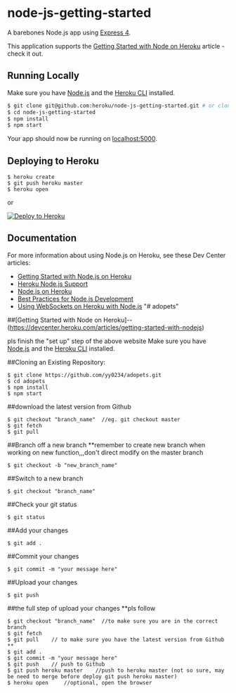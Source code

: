 # node-js-getting-started

A barebones Node.js app using [Express 4](http://expressjs.com/).

This application supports the [Getting Started with Node on Heroku](https://devcenter.heroku.com/articles/getting-started-with-nodejs) article - check it out.

## Running Locally

Make sure you have [Node.js](http://nodejs.org/) and the [Heroku CLI](https://cli.heroku.com/) installed.

```sh
$ git clone git@github.com:heroku/node-js-getting-started.git # or clone your own fork
$ cd node-js-getting-started
$ npm install
$ npm start
```

Your app should now be running on [localhost:5000](http://localhost:5000/).

## Deploying to Heroku

```
$ heroku create
$ git push heroku master
$ heroku open
```
or

[![Deploy to Heroku](https://www.herokucdn.com/deploy/button.png)](https://heroku.com/deploy)

## Documentation

For more information about using Node.js on Heroku, see these Dev Center articles:

- [Getting Started with Node.js on Heroku](https://devcenter.heroku.com/articles/getting-started-with-nodejs)
- [Heroku Node.js Support](https://devcenter.heroku.com/articles/nodejs-support)
- [Node.js on Heroku](https://devcenter.heroku.com/categories/nodejs)
- [Best Practices for Node.js Development](https://devcenter.heroku.com/articles/node-best-practices)
- [Using WebSockets on Heroku with Node.js](https://devcenter.heroku.com/articles/node-websockets)
"# adopets" 


##[Getting Started with Node on Heroku]--(https://devcenter.heroku.com/articles/getting-started-with-nodejs)</p>

pls finish the "set up" step of the above website
Make sure you have [Node.js](http://nodejs.org/) and the [Heroku CLI](https://cli.heroku.com/) installed.

##Cloning an Existing Repository:
```
$ git clone https://github.com/yy0234/adopets.git
$ cd adopets
$ npm install
$ npm start
```

##download the latest version from Github</h4>
```
$ git checkout "branch_name"  //eg. git checkout master
$ git fetch
$ git pull
```

##Branch off a new branch</h4> 
**remember to create new branch when working on new function,,,don't direct modify on the master branch
```
$ git checkout -b "new_branch_name"
```

##Switch to a new branch
```
$ git checkout "branch_name"
```

##Check your git status
```
$ git status
```

##Add your changes
```
$ git add .
```

##Commit your changes
```
$ git commit -m "your message here"
```

##Upload your changes
```
$ git push
```
##the full step of upload your changes
**pls follow
```
$ git checkout "branch_name"  //to make sure you are in the correct branch
$ git fetch
$ git pull    // to make sure you have the latest version from Github  ** 
$ git add .
$ git commit -m "your message here"
$ git push    // push to Github
$ git push heroku master    //push to heroku master (not so sure, may be need to merge before deploy git push heroku master)
$ heroku open     //optional, open the browser   
``` 
